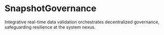 # SnapshotGovernance
Integrative real-time data validation orchestrates decentralized governance, safeguarding resilience at the system nexus.
